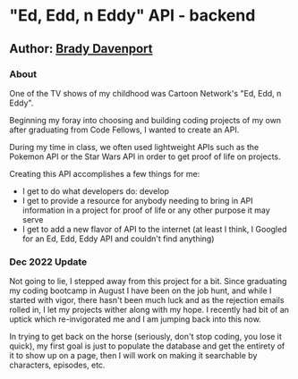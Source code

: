 # "Ed, Edd, n Eddy" API - backend

## Author: [Brady Davenport](http://github.com/bradydavenport)

### About

One of the TV shows of my childhood was Cartoon Network's "Ed, Edd, n Eddy".

Beginning my foray into choosing and building coding projects of my own after graduating from Code Fellows, I wanted to create an API.

During my time in class, we often used lightweight APIs such as the Pokemon API or the Star Wars API in order to get proof of life on projects.

Creating this API accomplishes a few things for me:

- I get to do what developers do: develop
- I get to provide a resource for anybody needing to bring in API information in a project for proof of life or any other purpose it may serve
- I get to add a new flavor of API to the internet (at least I think, I Googled for an Ed, Edd, Eddy API and couldn't find anything)

### Dec 2022 Update

Not going to lie, I stepped away from this project for a bit.  Since graduating my coding bootcamp in August I have been on the job hunt, and while I started with vigor, there hasn't been much luck and as the rejection emails rolled in, I let my projects wither along with my hope.  I recently had bit of an uptick which re-invigorated me and I am jumping back into this now.

In trying to get back on the horse (seriously, don't stop coding, you lose it quick), my first goal is just to populate the database and get the entirety of it to show up on a page, then I will work on making it searchable by characters, episodes, etc.
